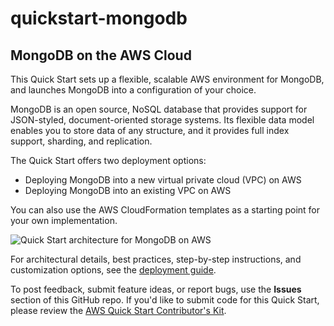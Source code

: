# quickstart-mongodb
## MongoDB on the AWS Cloud

This Quick Start sets up a flexible, scalable AWS environment for MongoDB, and launches MongoDB into a configuration of your choice.

MongoDB is an open source, NoSQL database that provides support for JSON-styled, document-oriented storage systems. 
Its flexible data model enables you to store data of any structure, and it provides full index support, sharding, and replication.

The Quick Start offers two deployment options:

- Deploying MongoDB into a new virtual private cloud (VPC) on AWS
- Deploying MongoDB into an existing VPC on AWS

You can also use the AWS CloudFormation templates as a starting point for your own implementation.

![Quick Start architecture for MongoDB on AWS](https://d0.awsstatic.com/partner-network/QuickStart/datasheets/mongodb-architecture-on-aws.png)

For architectural details, best practices, step-by-step instructions, and customization options, see the 
[deployment guide](https://fwd.aws/3d33d).

To post feedback, submit feature ideas, or report bugs, use the **Issues** section of this GitHub repo.
If you'd like to submit code for this Quick Start, please review the [AWS Quick Start Contributor's Kit](https://aws-quickstart.github.io/). 
